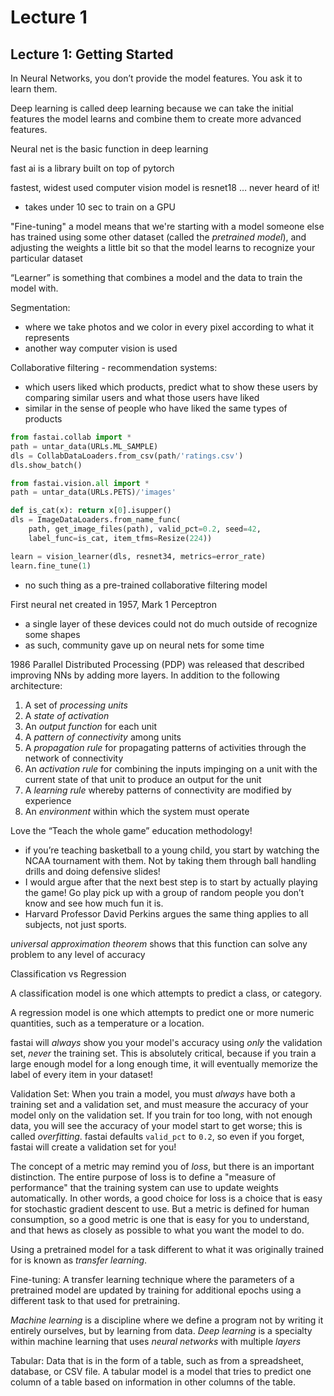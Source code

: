 # Lecture 1

## Lecture 1: Getting Started

In Neural Networks, you don’t provide the model features. You ask it to learn them.

Deep learning is called deep learning because we can take the initial features the model learns and combine them to create more advanced features.

Neural net is the basic function in deep learning

fast ai is a library built on top of pytorch

fastest, widest used computer vision model is resnet18 … never heard of it!

- takes under 10 sec to train on a GPU

"Fine-tuning" a model means that we're starting with a model someone else has trained using some other dataset (called the *pretrained model*), and adjusting the weights a little bit so that the model learns to recognize your particular dataset

“Learner” is something that combines a model and the data to train the model with.

Segmentation:

- where we take photos and we color in every pixel according to what it represents
- another way computer vision is used

Collaborative filtering - recommendation systems:

- which users liked which products, predict what to show these users by comparing similar users and what those users have liked
- similar in the sense of people who have liked the same types of products

```python
from fastai.collab import *
path = untar_data(URLs.ML_SAMPLE)
dls = CollabDataLoaders.from_csv(path/'ratings.csv')
dls.show_batch()
```

```python
from fastai.vision.all import *
path = untar_data(URLs.PETS)/'images'

def is_cat(x): return x[0].isupper()
dls = ImageDataLoaders.from_name_func(
    path, get_image_files(path), valid_pct=0.2, seed=42,
    label_func=is_cat, item_tfms=Resize(224))

learn = vision_learner(dls, resnet34, metrics=error_rate)
learn.fine_tune(1)
```

- no such thing as a pre-trained collaborative filtering model

First neural net created in 1957, Mark 1 Perceptron

- a single layer of these devices could not do much outside of recognize some shapes
- as such, community gave up on neural nets for some time

1986 Parallel Distributed Processing (PDP) was released that described improving NNs by adding more layers. In addition to the following architecture:

1. A set of *processing units*
2. A *state of activation*
3. An *output function* for each unit
4. A *pattern of connectivity* among units
5. A *propagation rule* for propagating patterns of activities through the network of connectivity
6. An *activation rule* for combining the inputs impinging on a unit with the current state of that unit to produce an output for the unit
7. A *learning rule* whereby patterns of connectivity are modified by experience
8. An *environment* within which the system must operate

Love the “Teach the whole game” education methodology!

- if you’re teaching basketball to a young child, you start by watching the NCAA tournament with them. Not by taking them through ball handling drills and doing defensive slides!
- I would argue after that the next best step is to start by actually playing the game! Go play pick up with a group of random people you don’t know and see how much fun it is.
- Harvard Professor David Perkins argues the same thing applies to all subjects, not just sports.

*universal approximation theorem* shows that this function can solve any problem to any level of accuracy

Classification vs Regression

A classification model is one which attempts to predict a class, or category.

A regression model is one which attempts to predict one or more numeric quantities, such as a temperature or a location.

fastai will *always* show you your model's accuracy using *only* the validation set, *never* the training set. This is absolutely critical, because if you train a large enough model for a long enough time, it will eventually memorize the label of every item in your dataset!

Validation Set: When you train a model, you must *always* have both a training set and a validation set, and must measure the accuracy of your model only on the validation set. If you train for too long, with not enough data, you will see the accuracy of your model start to get worse; this is called *overfitting*. fastai defaults `valid_pct` to `0.2`, so even if you forget, fastai will create a validation set for you!

The concept of a metric may remind you of *loss*, but there is an important distinction. The entire purpose of loss is to define a "measure of performance" that the training system can use to update weights automatically. In other words, a good choice for loss is a choice that is easy for stochastic gradient descent to use. But a metric is defined for human consumption, so a good metric is one that is easy for you to understand, and that hews as closely as possible to what you want the model to do.

Using a pretrained model for a task different to what it was originally trained for is known as *transfer learning*.

Fine-tuning: A transfer learning technique where the parameters of a pretrained model are updated by training for additional epochs using a different task to that used for pretraining.

*Machine learning* is a discipline where we define a program not by writing it entirely ourselves, but by learning from data. *Deep learning* is a specialty within machine learning that uses *neural networks* with multiple *layers*

Tabular: Data that is in the form of a table, such as from a spreadsheet, database, or CSV file. A tabular model is a model that tries to predict one column of a table based on information in other columns of the table.